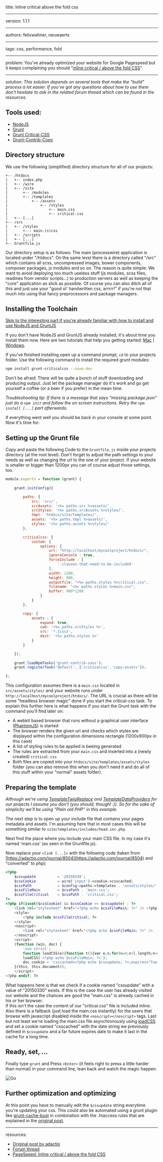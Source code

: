 title: Inline critical above the fold css

----

version: 1.1.1

----

authors: felixwahner, neuwaerts

----

tags: css, performance, fold

----

problem:
You've already optimized your website for Google Pagespeed but it keeps complaining you should "[inline critical / above the fold CSS](https://developers.google.com/speed/pagespeed/service/PrioritizeCriticalCss)".

----

solution:
*This solution depends on several tools that make the "build" process a lot easier. If you've got any questions about how to use them don't hesitate to ask in the related forum thread which can be found in the resources.*  

## Tools used:
* [NodeJS](https://nodejs.org/)    
* [Grunt](gruntjs.com)
* [Grunt Critical-CSS](https://github.com/filamentgroup/grunt-criticalcss)
* [Grunt-Contrib-Copy](https://github.com/gruntjs/grunt-contrib-copy)


## Directory structure
We use the following (simplified) directory structure for all of our projects:

```
+-- /htdocs  
|   +-- index.php  
|   +-- /wire  
|   +-- /site  
|       +-- /modules  
|       +-- /templates  
|           +-- /assets  
|               +-- /styles  
|                   +-- main.css  
| 					+-- critical.css  
|   +-- [...]  
+-- /src  
|   +-- /styles  
|       +--- main.(s)css
|   +-- /scripts  
|   +-- [...]  
+-- Gruntfile.js  
```
Our directory setup is as follows: The main (processwire) application is located under "/htdocs". On the same level there is a directory called "/src" which contains all scss, uncompressed images, bower components, composer packages, js modules and so on. The reason is quite simple: We want to avoid deploying too much useless stuff (js modules, scss files, readmes from vendor scripts...) to production servers as well as keeping the "core" application as slick as possible. Of course you can also ditch all of this and just use your "good ol' handwritten css, arrrrr!" if you're not that much into using that fancy preprocessors and package managers.

## Installing the Toolchain 

[Skip to the interesting part if you're already familiar with how to install and use NodeJS and GruntJS](#setup) 

If you don't have NodeJS and GruntJS already installed, it's about time you install them now. Here are two tutorials that help you getting started: [Mac](http://gruntjs.com/installing-grunt) | [Windows](http://www.codebelt.com/javascript/install-grunt-js-on-windows/).

If you've finished installing open up a command prompt, ``cd`` to your projects folder. Use the following command to install the required grunt modules:  

```Bash
npm install grunt-criticalcss --save-dev
```   

Don't be afraid: There will be quite a bunch of stuff downloading and producing output. Just let the package manager do it's work and go get yourself a coffee (or a beer if you prefer) in the mean time.  

*Troubleshooting tip: If there is a message that says "missing package.json" just do a ``npm init`` and follow the on screen instructions. Retry the ``npm install [...]`` part afterwards.*  

If everything went well you should be back in your console at some point. Now it's time for:

<a name="setup"></a>
## Setting up the Grunt file

Copy and paste the following Code to the ``Gruntfile.js`` inside your projects directory (at the root level). Don't forget to adjust the path settings to your needs as well as changing the url to the one of your project. If your website is smaller or bigger than 1200px you can of course adjust those settings, too.

```Javascript
module.exports = function (grunt) {
	
	grunt.initConfig({

		paths: {
			src: 'src/',
			srcAssets: '<%= paths.src %>assets/',
			srcStyles: '<%= paths.srcAssets %>styles/',
			tmpl: 'htdocs/site/templates/',
			assets: '<%= paths.tmpl %>assets/',
			styles: '<%= paths.assets %>styles/'
		},

		criticalcss: {
	        custom: {
	            options: {
	                url: "http://localhost/mycoolproject/htdocs/",
	                ignoreConsole : true,
	                forceInclude : [
	                	'.classes-that-need-to-be-included'
	                ],
	                width: 1200,
	                height: 900,
	                outputfile: "<%= paths.styles %>critical.css",
	                filename: "<%= paths.styles %>main.css",  
	                buffer: 900*1200
	            }
	        }
	    },

		copy: {
			assets : {
				expand: true,
				cwd: '<%= paths.srcStyles %>',
				src: '*.{css}',
				dest: '<%= paths.styles %>'
			}
		}

	});
	
	grunt.loadNpmTasks('grunt-contrib-sass');
	grunt.registerTask('default', ['criticalcss','copy:assets']);

};
```

This configuration assumes there is a ``main.css`` located in ``src/assets/styles/`` and your website runs under ``http://localhost/mycoolproject/htdocs/``. The URL is crucial as there will be some "headless browser magic" done if you start the critical-css task. To explain this further here is what happens if you start the Grunt task with the command you'll find later on:  
- A webkit based browser that runs without a graphical user interface ([PhantomJS](http://phantomjs.org/)) is started
- The browser renders the given url and checks which styles are displayed within the configuration dimensions rectangle (1200x900px in this case)  
- A list of styling rules to be applied is beeing generated
- The rules are extracted from your ``main.css`` and inserted into a (newly created) ``critical.css`` 
- Both files are copied into your ``htdocs/site/templates/assets/styles`` folder (you can also remove this when you don't need it and do all of this stuff within your "normal" assets folder).


## Preparing the template
*Although we're using [TemplateTwigReplace](http://modules.processwire.com/modules/template-twig-replace/) and [TemplateDataProviders](http://modules.processwire.com/modules/template-data-providers/) for our projects I assume you don't (you should, though! :)). So for the sake of simplicity we'll be using "Plain old PHP" in this example.*  

The next step is to open up your include file that contains your pages metadata and assets. I'm assuming here that in most cases this will be something similar to ``site/templates/includes/head.inc.php``.

Next find the place where you include your main CSS file. In my case it's named 'main.css' (as seen in the Gruntfile.js).  

Now replace your ``<link [...]>`` with the following code (taken from [https://adactio.com/journal/8504](https://adactio.com/journal/8504) and "converted" to php):
```PHP
<?php
	$cssupdate 			= '20150330';
	$cssCookie 			= wire('input')->cookie->csscached;
	$cssPath 			= $config->paths->templates . 'assets/styles/';
	$cssFileMain 		= $cssPath . 'main.css';
	$cssFileCritical 	= $cssPath . 'critical.css';
?>
<?php if(isset($cssCookie) && $cssCookie == $cssupdate) : ?>
	<link rel="stylesheet" href="<?php echo $cssFileMain; ?>" /> <?php else : ?>
	<style>
		<?php include $cssFileCritical; ?>
	</style>
	<noscript>
	    <link rel="stylesheet" href="<?php echo $cssFileMain; ?>" />
	</noscript>
	<script>
	(function (win, doc) {
	    'use strict';
		function loadCSS(e){function t(){var e,n;for(n=0;n<l.length;n+=1)l[n].href&&l[n].href.indexOf(r.href)>-1&&(e=!0);e?r.media="all":win.setTimeout(t)}var r=doc.createElement("link"),n=doc.getElementsByTagName("script")[0],l=doc.styleSheets;return r.rel="stylesheet",r.href=e,r.media="only x",n.parentNode.insertBefore(r,n),t(),r}
	    loadCSS('<?php echo $cssFileMain; ?>');
	    doc.cookie = 'csscached=<?php echo $cssupdate; ?>;expires="Tue, 19 Jan 2038 03:14:07 GMT";path=/';
	}(this, this.document));
	</script>
<?php endif; ?>
```

What happens here is that we check if a cookie named "cssupdate" with a value of "20150330" exists.
If this is the case the user has already visited our website and the chances are good the "main.css" 
is already cached in his or her browser.   
If this isn't the case the content of our "critical.css" file is included inline. 
Also there is a fallback (just load the main.css instantly) for the users that browse with javascript disabled inside the ``<noscript></noscript>`` tags. 
Last but not least we're loading the main.css file asynchronously using
[loadCSS](http://martinwolf.org/2014/12/18/load-css-asynchronously-with-loadcss/) and set a cookie named "csscached" with the date string we previously defined in ``$cssupdate`` and a far future expires date to make it last in the cache for a long time.

## Ready, set, ...
Finally type ``grunt`` and Press ``<Enter>`` (it feels right to press a little harder than normal) in your command line, lean back and watch the magic happen.  

![Go](http://i.imgur.com/fBiNqXW.gif)


## Further optimization and optimizing
At this point you have to manually edit the ``$cssupdate`` string everytime you're updating your css. This could also be automated using a grunt plugin like [grunt-cache-bust](https://github.com/hollandben/grunt-cache-bust) in combination with the .htaccess rules that are explained in the [original post](https://adactio.com/journal/8504).

----

resources:
* [Original post by adactio](https://adactio.com/journal/8504)
* [Forum thread](https://processwire.com/talk/topic/4710-frontend-performance-tips/?p=90612)
* [PageSpeed: Inline critical / above the fold CSS](https://developers.google.com/speed/pagespeed/service/PrioritizeCriticalCss)
